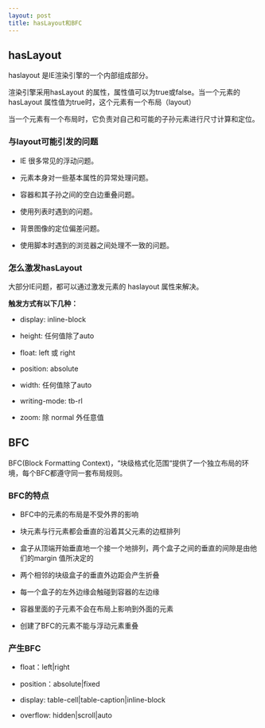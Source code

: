 ```yaml
---
layout: post
title: hasLayout和BFC
---
```

## hasLayout

haslayout 是IE渲染引擎的一个内部组成部分。

渲染引擎采用hasLayout 的属性，属性值可以为true或false。当一个元素的 hasLayout 属性值为true时，这个元素有一个布局（layout）

当一个元素有一个布局时，它负责对自己和可能的子孙元素进行尺寸计算和定位。
### 与layout可能引发的问题

* IE 很多常见的浮动问题。

* 元素本身对一些基本属性的异常处理问题。

* 容器和其子孙之间的空白边重叠问题。

* 使用列表时遇到的问题。

* 背景图像的定位偏差问题。

* 使用脚本时遇到的浏览器之间处理不一致的问题。


### 怎么激发hasLayout

大部分IE问题，都可以通过激发元素的 haslayout 属性来解决。

**触发方式有以下几种：**

* display: inline-block

* height: 任何值除了auto

* float: left 或 right

* position: absolute

* width: 任何值除了auto

* writing-mode: tb-rl

* zoom: 除 normal 外任意值

## BFC

BFC(Block Formatting Context)，“块级格式化范围“提供了一个独立布局的环境，每个BFC都遵守同一套布局规则。

### BFC的特点

* BFC中的元素的布局是不受外界的影响

* 块元素与行元素都会垂直的沿着其父元素的边框排列

* 盒子从顶端开始垂直地一个接一个地排列，两个盒子之间的垂直的间隙是由他们的margin 值所决定的

* 两个相邻的块级盒子的垂直外边距会产生折叠

* 每一个盒子的左外边缘会触碰到容器的左边缘

* 容器里面的子元素不会在布局上影响到外面的元素

* 创建了BFC的元素不能与浮动元素重叠

### 产生BFC

* float：left|right

* position：absolute|fixed

* display: table-cell|table-caption|inline-block

* overflow: hidden|scroll|auto

